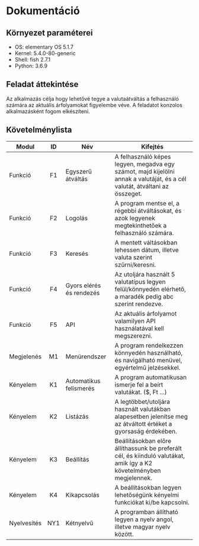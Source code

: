 # Dokumentáció

## Környezet paraméterei

 - OS: elementary OS 5.1.7
 - Kernel: 5.4.0-80-generic
 - Shell: fish 2.7.1
 - Python: 3.6.9

## Feladat áttekintése

Az alkalmazás célja hogy lehetővé tegye a valutaátváltás a felhasználó számára az aktuális árfolyamokat figyelembe véve. A feladatot konzolos alkalmazásként fogom elkészíteni.

## Követelménylista

| Modul | ID | Név | Kifejtés |
|-------|:----:|-----|----------|
| Funkció | F1 | Egyszerű átváltás | A felhasználó képes legyen, megadva egy számot, majd kijelölni annak a valutáját, és a cél valutát, átváltani az összeget. |
| Funkció | F2 | Logolás | A program mentse el, a régebbi átváltásokat, és azok legyenek megtekinthetőek a felhasználó számára. |
| Funkció | F3 | Keresés | A mentett váltásokban lehessen dátum, illetve valuta szerint szűrni/keresni. |
| Funkció | F4 | Gyors elérés és rendezés | Az utoljára használt 5 valutatípus legyen felül/könnyedén elérhető, a maradék pedig abc szerint rendezve. |
| Funkció | F5 | API | Az aktuális árfolyamot valamilyen API használatával kell megszerezni. |
| Megjelenés | M1 | Menürendszer | A program rendelkezzen könnyedén használható, és navigálható menüvel, egyértelmű jelzésekkel. |
| Kényelem | K1 | Automatikus felismerés | A program automatikusan ismerje fel a beírt valutákat. ($, Ft ...) |
| Kényelem | K2 | Listázás | A legtöbbet/utoljára használt valutákban alapesetben jelenítse meg az átváltott értéket a gyorsaság érdekében. |
| Kényelem | K3 | Beállítás | Beállításokban előre állíthassunk be preferált cél, és kiinduló valutákat, amik így a K2 követelményben megjelennek. |
| Kényelem | K4 | Kikapcsolás | A beállításokban legyen lehetőségünk kényelmi funkciókat ki/be kapcsolni. |
| Nyelvesítés | NY1 | Kétnyelvű | A programban állítható legyen a nyelv angol, illetve magyar nyelv között. |
